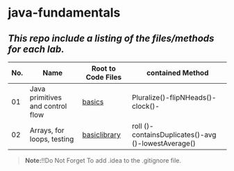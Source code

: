 # java-fundamentals
## ***This repo  include a listing of the files/methods for each lab.***
|No.| Name|Root to Code Files|contained Method|
|---|-----|------------------|----------------|
|01|Java primitives and control flow|[basics](/basics/app/src/main/java/basics/App.java)|Pluralize()-flipNHeads()-clock()-|
|02|Arrays, for loops, testing|[basiclibrary](/basiclibrary/lib/src)|roll ()-containsDuplicates()-avg ()-lowestAverage()|



>**Note:**!!Do Not Forget To add .idea to the .gitignore  file.